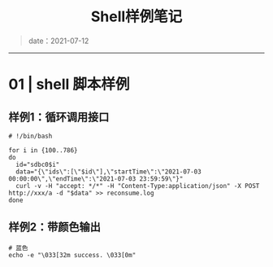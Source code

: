 <center><h1>Shell样例笔记</h1></center>

> date：2021-07-12

---

# 01 | shell 脚本样例

## 样例1：循环调用接口

```shell
# !/bin/bash

for i in {100..786}
do
  id="sdbc0$i"
  data="{\"ids\":[\"$id\"],\"startTime\":\"2021-07-03 00:00:00\",\"endTime\":\"2021-07-03 23:59:59\"}"
  curl -v -H "accept: */*" -H "Content-Type:application/json" -X POST http://xxx/a -d "$data" >> reconsume.log
done
```

## 样例2：带颜色输出

```shell
# 蓝色
echo -e "\033[32m success. \033[0m"
```


